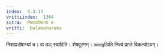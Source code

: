 ```yaml
---
index:  4.3.14
vrittiindex:  1364
sutra:  निशाप्रदोषाभ्यां च
vritti:  balamanorama 
---
```


निशाप्रदोषाभ्यां च। वा ठञ् स्यादिति। शेषपूरणम्। `कालाट्ठ`ञिति नित्यं प्राप्ते विकल्पोऽयम्। 


